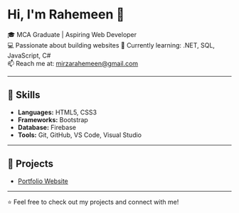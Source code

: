 # Hi, I'm Rahemeen 👋

🎓 MCA Graduate | Aspiring Web Developer  
💻 Passionate about building websites
🌱 Currently learning: .NET, SQL, JavaScript, C#  
📫 Reach me at: mirzarahemeen@gmail.com

---

## 🔧 Skills
- **Languages:** HTML5, CSS3  
- **Frameworks:** Bootstrap  
- **Database:** Firebase 
- **Tools:** Git, GitHub, VS Code, Visual Studio  

---

## 📌 Projects
- [Portfolio Website]([https://github.com/username/portfolio-website](https://github.com/Rmirza97/Website-pages.git))  

---

⭐ Feel free to check out my projects and connect with me!
